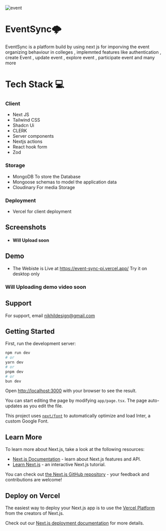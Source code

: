 ![event](https://github.com/voiiddxx/EventSync/assets/95859137/661d4226-8adc-4028-a3de-ea4b13cbb845)


# EventSync🌩️

EventSync is a platform build by using next js for imporving the event organizing behaviour in colleges , implemnted features like authentication , create Event , update event , explore event , participate event and many more

# Tech Stack 💻

### Client
- Next JS
- Tailwind CSS
- Shadcn Ui
- CLERK
- Server components
- Nextjs actions
- React hook form
- Zod

### Storage
- MongoDB To store the Database
- Mongoose schemas to model the application data
- Cloudinary For media Storage
### Deployment
- Vercel for client deployment





## Screenshots

- #### Will Upload soon

## Demo
- The Webiste is Live at https://event-sync-pi.vercel.app/
Try it on desktop only


### Will Uploading demo video soon




## Support

For support, email nikhildesign@gmail.com



## Getting Started

First, run the development server:

```bash
npm run dev
# or
yarn dev
# or
pnpm dev
# or
bun dev
```

Open [http://localhost:3000](http://localhost:3000) with your browser to see the result.

You can start editing the page by modifying `app/page.tsx`. The page auto-updates as you edit the file.

This project uses [`next/font`](https://nextjs.org/docs/basic-features/font-optimization) to automatically optimize and load Inter, a custom Google Font.

## Learn More

To learn more about Next.js, take a look at the following resources:

- [Next.js Documentation](https://nextjs.org/docs) - learn about Next.js features and API.
- [Learn Next.js](https://nextjs.org/learn) - an interactive Next.js tutorial.

You can check out [the Next.js GitHub repository](https://github.com/vercel/next.js/) - your feedback and contributions are welcome!

## Deploy on Vercel

The easiest way to deploy your Next.js app is to use the [Vercel Platform](https://vercel.com/new?utm_medium=default-template&filter=next.js&utm_source=create-next-app&utm_campaign=create-next-app-readme) from the creators of Next.js.

Check out our [Next.js deployment documentation](https://nextjs.org/docs/deployment) for more details.
